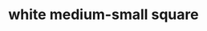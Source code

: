 ---
layout: symbols
title: white medium-small square
emoji: white_medium_small_square
permalink: ◽.html
image: assets/img/3moji/white_medium_small_square.png
---